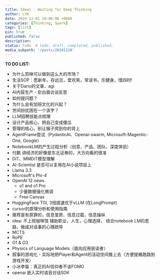 ```yaml
---
title: Ideas - Waiting for Deep Thinking
author: LYK
date: 2024-12-01 19:00:00 +0800
categories: [Thinking, Spark]
tags: [list]
pin: true
published: false
description: 
status: todo  # todo, draft, completed, published。
media_subpath: '/posts/20241128'
---
```



**TO DO LIST:**  
- 为什么剪映可以做到这么大的市场？
- 生活SOP：愿新年，存远志，爱欢笑，常读书，乐健身，惜四时!
- 关于Dario的文章，agi
- AI内容生产 - 俞白眉访谈反思
- 如何提问题？
- 为什么会有加班文化的兴起？
- 世间纷扰困在一个该字？
- LLM招聘技能点梳理
- 设计产品核心，把自己变成傻瓜
- 管理的核心，别让猴子爬到你的背上
- AgentFrame尝试（PydanticAI、Openai-swarm, Microsoft-Magentic-One, Google）
- NotebookLM的产生过程分析（创意、产品、团队、深度体验）
- 付鹏 讲经济的好像是东北证券的，大方向看的很准
- DiT、MMDiT模型理解
- AI-Scientist 是否可以复用在AI小说项目上
- Llama 3.3 
- Microsoft's Phi-4
- OpenAI 12 news
    - o1 and o1 Pro
    - 少量数据强化微调
    - Free Canvas
- HuggingFace TGI, 3倍提速优于vLLM (在LongPrompt)
- cursor的原理分析和使用指南
- 推荐是有原罪的，信息茧房、信息过载、信息操纵
- idea: 不上班咖啡馆 辅助职业，人生，心理选择， 结合notebook LM的思路，做成对话事的心理疏导
- MCTS
- RoPE
- O1 & O3
- Physics of Language Models（面向应用层读者）
- 叙事的游戏化 - 实际地把Player和Agent的活动空间推上去（方便提桶跑路到游戏开发）
- 小冰李笛：真正的AI信仰者不该FOMO
- openai 嵌入实时语音对话SDK




